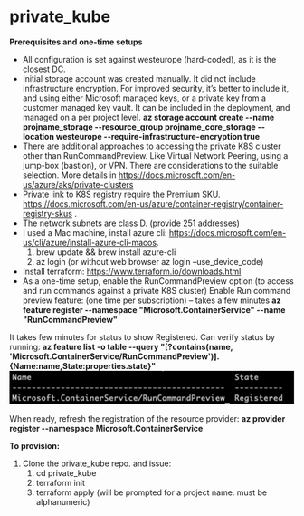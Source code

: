 # private_kube

**Prerequisites and one-time setups**
* All configuration is set against westeurope (hard-coded), as it is the closest DC. 
* Initial storage account was created manually. It did not include infrastructure encryption. For improved security, it’s better to include it, and using either Microsoft managed keys, or a private key from a customer managed key vault. It can be included in the deployment, and managed on a per project level.
**az storage account create --name projname_storage --resource_group projname_core_storage --location westeurope --require-infrastructure-encryption true**
* There are additional approaches to accessing the private K8S cluster other than RunCommandPreview. Like Virtual Network Peering, using a jump-box (bastion), or VPN. There are considerations to the suitable selection. More details in https://docs.microsoft.com/en-us/azure/aks/private-clusters 
* Private link to K8S registry require the Premium SKU. https://docs.microsoft.com/en-us/azure/container-registry/container-registry-skus . 
* The network subnets are class D. (provide 251 addresses)
* I used a Mac machine, install azure cli: https://docs.microsoft.com/en-us/cli/azure/install-azure-cli-macos.
   1. brew update && brew install azure-cli
   1. az login (or without web browser az login –use_device_code)
* Install terraform: https://www.terraform.io/downloads.html 
* As a one-time setup, enable the RunCommandPreview option (to access and run commands against a private K8S cluster)
Enable Run command preview feature: (one time per subscription) – takes a few minutes
**az feature register --namespace "Microsoft.ContainerService" --name "RunCommandPreview"**

It takes few minutes for status to show Registered. Can verify status by running:
**az feature list -o table --query "[?contains(name, 'Microsoft.ContainerService/RunCommandPreview')].{Name:name,State:properties.state}"**
![Image of CLI](https://github.com/shaishap/private_kube/blob/main/regimage.png?raw=true)

When ready, refresh the registration of the resource provider:
**az provider register --namespace Microsoft.ContainerService**

**To provision:**
1. Clone the private_kube repo. and issue:
   1. cd private_kube
   1. terraform init
   1. terraform apply
(will be prompted for a project name. must be alphanumeric)

